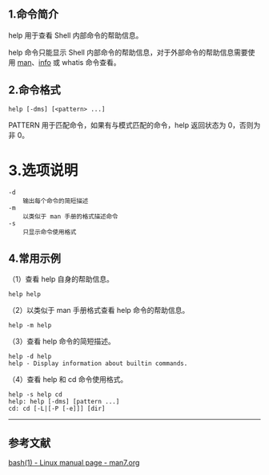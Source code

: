 ## 1.命令简介
help 用于查看 Shell 内部命令的帮助信息。

help 命令只能显示 Shell 内部命令的帮助信息，对于外部命令的帮助信息需要使用 [man](https://dablelv.blog.csdn.net/article/details/103110624)、[info](https://dablelv.blog.csdn.net/article/details/103115329) 或 whatis 命令查看。

## 2.命令格式
```shell
help [-dms] [<pattern> ...]
```
PATTERN 用于匹配命令，如果有与模式匹配的命令，help 返回状态为 0，否则为非 0。

# 3.选项说明
```
-d
	输出每个命令的简短描述
-m
	以类似于 man 手册的格式描述命令
-s
	只显示命令使用格式
```

## 4.常用示例

（1）查看 help 自身的帮助信息。
```
help help
```

（2）以类似于 man 手册格式查看 help 命令的帮助信息。
```
help -m help
```

（3）查看 help 命令的简短描述。
```
help -d help
help - Display information about builtin commands.
```

（4）查看 help 和 cd 命令使用格式。
```
help -s help cd
help: help [-dms] [pattern ...]
cd: cd [-L|[-P [-e]]] [dir]
```

---

## 参考文献

[bash(1) - Linux manual page - man7.org](https://www.linux.org/docs/man1/help.html)

<Vssue :title="$title" />
